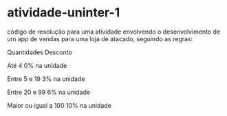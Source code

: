 # atividade-uninter-1 

código de resolução para uma atividade envolvendo o desenvolvimento de um app de vendas para uma loja de atacado, seguindo as regras:

Quantidades              Desconto

Até 4                    0% na unidade

Entre 5 e 19             3% na unidade

Entre 20 e 99            6% na unidade

Maior ou igual a 100     10% na unidade
